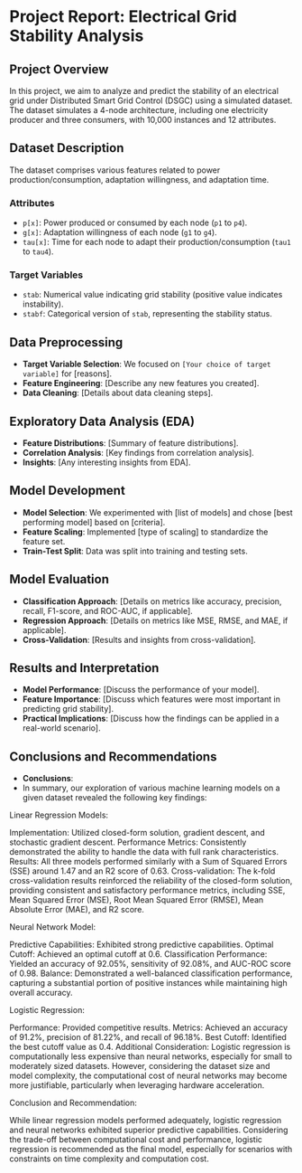 # Project Report: Electrical Grid Stability Analysis

## Project Overview
In this project, we aim to analyze and predict the stability of an electrical grid under Distributed Smart Grid Control (DSGC) using a simulated dataset. The dataset simulates a 4-node architecture, including one electricity producer and three consumers, with 10,000 instances and 12 attributes.

## Dataset Description
The dataset comprises various features related to power production/consumption, adaptation willingness, and adaptation time.

### Attributes
- `p[x]`: Power produced or consumed by each node (`p1` to `p4`).
- `g[x]`: Adaptation willingness of each node (`g1` to `g4`).
- `tau[x]`: Time for each node to adapt their production/consumption (`tau1` to `tau4`).

### Target Variables
- `stab`: Numerical value indicating grid stability (positive value indicates instability).
- `stabf`: Categorical version of `stab`, representing the stability status.

## Data Preprocessing
- **Target Variable Selection**: We focused on `[Your choice of target variable]` for [reasons].
- **Feature Engineering**: [Describe any new features you created].
- **Data Cleaning**: [Details about data cleaning steps].

## Exploratory Data Analysis (EDA)
- **Feature Distributions**: [Summary of feature distributions].
- **Correlation Analysis**: [Key findings from correlation analysis].
- **Insights**: [Any interesting insights from EDA].

## Model Development
- **Model Selection**: We experimented with [list of models] and chose [best performing model] based on [criteria].
- **Feature Scaling**: Implemented [type of scaling] to standardize the feature set.
- **Train-Test Split**: Data was split into training and testing sets.

## Model Evaluation
- **Classification Approach**: [Details on metrics like accuracy, precision, recall, F1-score, and ROC-AUC, if applicable].
- **Regression Approach**: [Details on metrics like MSE, RMSE, and MAE, if applicable].
- **Cross-Validation**: [Results and insights from cross-validation].

## Results and Interpretation
- **Model Performance**: [Discuss the performance of your model].
- **Feature Importance**: [Discuss which features were most important in predicting grid stability].
- **Practical Implications**: [Discuss how the findings can be applied in a real-world scenario].

## Conclusions and Recommendations
- **Conclusions**:
- In summary, our exploration of various machine learning models on a given dataset revealed the following key findings:

Linear Regression Models:

Implementation: Utilized closed-form solution, gradient descent, and stochastic gradient descent. Performance Metrics: Consistently demonstrated the ability to handle the data with full rank characteristics. Results: All three models performed similarly with a Sum of Squared Errors (SSE) around 1.47 and an R2 score of 0.63. Cross-validation: The k-fold cross-validation results reinforced the reliability of the closed-form solution, providing consistent and satisfactory performance metrics, including SSE, Mean Squared Error (MSE), Root Mean Squared Error (RMSE), Mean Absolute Error (MAE), and R2 score.

Neural Network Model:

Predictive Capabilities: Exhibited strong predictive capabilities. Optimal Cutoff: Achieved an optimal cutoff at 0.6. Classification Performance: Yielded an accuracy of 92.05%, sensitivity of 92.08%, and AUC-ROC score of 0.98. Balance: Demonstrated a well-balanced classification performance, capturing a substantial portion of positive instances while maintaining high overall accuracy.

Logistic Regression:

Performance: Provided competitive results. Metrics: Achieved an accuracy of 91.2%, precision of 81.22%, and recall of 96.18%. Best Cutoff: Identified the best cutoff value as 0.4. Additional Consideration: Logistic regression is computationally less expensive than neural networks, especially for small to moderately sized datasets. However, considering the dataset size and model complexity, the computational cost of neural networks may become more justifiable, particularly when leveraging hardware acceleration.

Conclusion and Recommendation:

While linear regression models performed adequately, logistic regression and neural networks exhibited superior predictive capabilities. Considering the trade-off between computational cost and performance, logistic regression is recommended as the final model, especially for scenarios with constraints on time complexity and computation cost.
 
